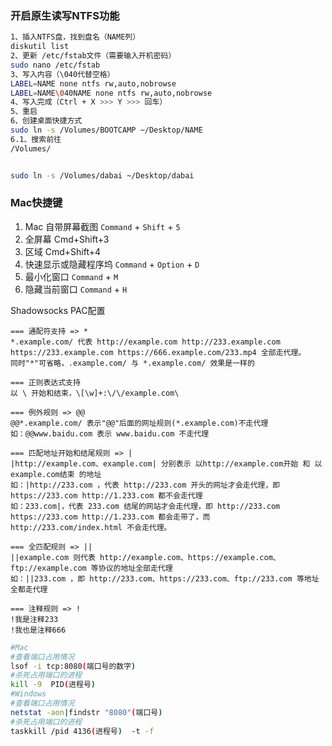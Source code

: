 ### 开启原生读写NTFS功能

```bash
1、插入NTFS盘，找到盘名（NAME列）
diskutil list
2、更新 /etc/fstab文件（需要输入开机密码）
sudo nano /etc/fstab
3、写入内容（\040代替空格）
LABEL=NAME none ntfs rw,auto,nobrowse
LABEL=NAME\040NAME none ntfs rw,auto,nobrowse
4、写入完成（Ctrl + X >>> Y >>> 回车）
5、重启
6、创建桌面快捷方式
sudo ln -s /Volumes/BOOTCAMP ~/Desktop/NAME
6.1、搜索前往
/Volumes/


sudo ln -s /Volumes/dabai ~/Desktop/dabai

```

### Mac快捷键

1. Mac 自带屏幕截图 `Command` + `Shift` + `5`
2. 全屏幕  Cmd+Shift+3
3. 区域 Cmd+Shift+4
4. 快速显示或隐藏程序坞 `Command` + `Option` + `D`
5. 最小化窗口 `Command` + `M`
6. 隐藏当前窗口 `Command` + `H`





Shadowsocks PAC配置

```
=== 通配符支持 => *
*.example.com/ 代表 http://example.com http://233.example.com https://233.example.com https://666.example.com/233.mp4 全部走代理。
同时"*"可省略，.example.com/ 与 *.example.com/ 效果是一样的
 
=== 正则表达式支持
以 \ 开始和结束，\[\w]+:\/\/example.com\
 
=== 例外规则 => @@
@@*.example.com/ 表示"@@"后面的网址规则(*.example.com)不走代理
如：@@www.baidu.com 表示 www.baidu.com 不走代理
 
=== 匹配地址开始和结尾规则 => |
|http://example.com、example.com| 分别表示 以http://example.com开始 和 以example.com结束 的地址
如：|http://233.com ，代表 http://233.com 开头的网址才会走代理，即 https://233.com http://1.233.com 都不会走代理
如：233.com|，代表 233.com 结尾的网站才会走代理，即 http://233.com https://233.com http://1.233.com 都会走带了，而 http://233.com/index.html 不会走代理。
 
=== 全匹配规则 => ||
||example.com 则代表 http://example.com、https://example.com、ftp://example.com 等协议的地址全部走代理
如：||233.com ，即 http://233.com、https://233.com、ftp://233.com 等地址全都走代理
 
=== 注释规则 => !
!我是注释233
!我也是注释666
```



```bash
#Mac
#查看端口占用情况
lsof -i tcp:8080(端口号的数字)
#杀死占用端口的进程
kill -9  PID(进程号)
#Windows
#查看端口占用情况
netstat -aon|findstr "8080"(端口号)
#杀死占用端口的进程
taskkill /pid 4136(进程号)  -t -f
```

